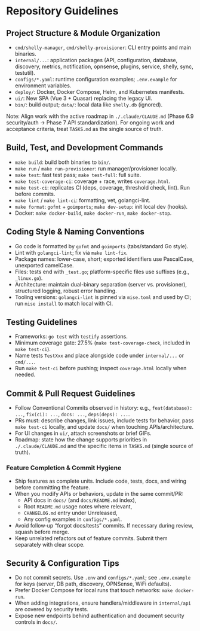 # Repository Guidelines

## Project Structure & Module Organization
- `cmd/shelly-manager`, `cmd/shelly-provisioner`: CLI entry points and main binaries.
- `internal/...`: application packages (API, configuration, database, discovery, metrics, notification, opnsense, plugins, service, shelly, sync, testutil).
- `configs/*.yaml`: runtime configuration examples; `.env.example` for environment variables.
- `deploy/`: Docker, Docker Compose, Helm, and Kubernetes manifests.
- `ui/`: New SPA (Vue 3 + Quasar) replacing the legacy UI.
- `bin/`: build output; `data/`: local data like `shelly.db` (ignored).

Note: Align work with the active roadmap in `./.claude/CLAUDE.md` (Phase 6.9 security/auth → Phase 7 API standardization). For ongoing work and acceptance criteria, treat `TASKS.md` as the single source of truth.

## Build, Test, and Development Commands
- `make build`: build both binaries to `bin/`.
- `make run` / `make run-provisioner`: run manager/provisioner locally.
- `make test`: fast test pass; `make test-full`: full suite.
- `make test-coverage-ci`: coverage + race, writes `coverage.html`.
- `make test-ci`: replicates CI (deps, coverage, threshold check, lint). Run before commits.
- `make lint` / `make lint-ci`: formatting, vet, golangci-lint.
- `make format`: `gofmt` + `goimports`; `make dev-setup`: init local dev (hooks).
- Docker: `make docker-build`, `make docker-run`, `make docker-stop`.

## Coding Style & Naming Conventions
- Go code is formatted by `gofmt` and `goimports` (tabs/standard Go style).
- Lint with `golangci-lint`; fix via `make lint-fix`.
- Package names: lower-case, short; exported identifiers use PascalCase, unexported camelCase.
- Files: tests end with `_test.go`; platform-specific files use suffixes (e.g., `_linux.go`).
- Architecture: maintain dual-binary separation (server vs. provisioner), structured logging, robust error handling.
 - Tooling versions: `golangci-lint` is pinned via `mise.toml` and used by CI; run `mise install` to match local with CI.

## Testing Guidelines
- Frameworks: `go test` with `testify` assertions.
- Minimum coverage gate: 27.5% (`make test-coverage-check`, included in `make test-ci`).
- Name tests `TestXxx` and place alongside code under `internal/...` or `cmd/...`.
- Run `make test-ci` before pushing; inspect `coverage.html` locally when needed.

## Commit & Pull Request Guidelines
- Follow Conventional Commits observed in history: e.g., `feat(database): ...`, `fix(ci): ...`, `docs: ...`, `deps(deps): ...`.
- PRs must: describe changes, link issues, include tests for behavior, pass `make test-ci` locally, and update `docs/` when touching APIs/architecture.
- For UI changes in `ui/`, attach screenshots or brief GIFs.
 - Roadmap: state how the change supports priorities in `./.claude/CLAUDE.md` and the specific items in `TASKS.md` (single source of truth).

### Feature Completion & Commit Hygiene
- Ship features as complete units. Include code, tests, docs, and wiring before committing the feature.
- When you modify APIs or behaviors, update in the same commit/PR:
  - API docs in `docs/` (and `docs/README.md` index),
  - Root `README.md` usage notes where relevant,
  - `CHANGELOG.md` entry under Unreleased,
  - Any config examples in `configs/*.yaml`.
- Avoid follow‑up “forgot docs/tests” commits. If necessary during review, squash before merge.
- Keep unrelated refactors out of feature commits. Submit them separately with clear scope.

## Security & Configuration Tips
- Do not commit secrets. Use `.env` and `configs/*.yaml`; see `.env.example` for keys (server, DB path, discovery, OPNSense, WiFi defaults).
- Prefer Docker Compose for local runs that touch networks: `make docker-run`.
- When adding integrations, ensure handlers/middleware in `internal/api` are covered by security tests.
 - Expose new endpoints behind authentication and document security controls in `docs/`.
